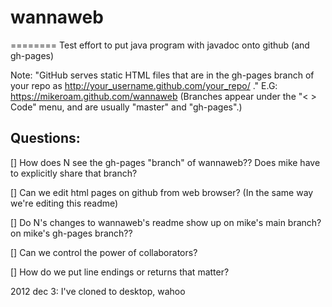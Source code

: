 # wannaweb
========
Test effort to put java program with javadoc onto github (and gh-pages)

Note: "GitHub serves static HTML files that are in the gh-pages branch of your 
repo as http://your_username.github.com/your_repo/ ." 
E.G: https://mikeroam.github.com/wannaweb
(Branches appear under the "< > Code" menu, and are usually "master" and "gh-pages".)

## Questions: 

[] How does N see the gh-pages "branch" of wannaweb?? Does mike have to explicitly share that branch?

[] Can we edit html pages on github from web browser? (In the same way we're editing this readme)

[] Do N's changes to wannaweb's readme show up on mike's main branch? on mike's gh-pages branch??

[] Can we control the power of collaborators?

[] How do we put line endings or returns that matter?


2012 dec 3: I've cloned to desktop, wahoo
